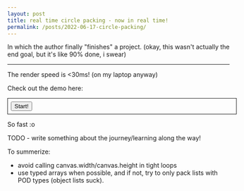```yaml
---
layout: post
title: real time circle packing - now in real time!
permalink: /posts/2022-06-17-circle-packing/
---
```


In which the author finally "finishes" a project. (okay, this wasn't actually
the end goal, but it's like 90% done, i swear)

---

<link rel="stylesheet" href="{{ '/static/pi_digits/style.css' | relative_url }}">
<style>
canvas {
width: 100%;
}
</style>
<script src="{{ '/static/circle_packing/post.js' | relative_url }}" type="text/javascript"></script>
<script src="https://aneeshdurg.me/webgl-common/common.js"></script>
<script src="{{ '/static/circle_packing/common.js' | relative_url }}" type="text/javascript"></script>
<script>
const img_path = "{{ '/static/circle_packing/image.jpeg' | relative_url }}";
const shader_path = "{{ '/static/circle_packing/ver7/compute.frag.c' | relative_url }}";
</script>
<script src="{{ '/static/circle_packing/ver7/script.js' | relative_url }}" type="text/javascript"></script>

The render speed is <30ms! (on my laptop anyway)

Check out the demo here:

<div id="container" style="width: 100%; border: solid 1px; padding: 0.5em;">
<button id="start">Start!</button>
<code id="stats"></code>
<br>
</div>
<script>
document.addEventListener("DOMContentLoaded", async function() {
await loadTwgl();
const btn = document.getElementById("start");
btn.onclick = async () => {
const start = performance.now();
const container = document.getElementById("container");
for (let elem of container.getElementsByTagName("canvas")) {
elem.remove();
}
ver7_main(document.getElementById("container"), img_path, shader_path);
};
});
</script>

So fast :o

TODO - write something about the journey/learning along the way!

To summerize:
 - avoid calling canvas.width/canvas.height in tight loops
 - use typed arrays when possible, and if not, try to only pack lists with POD
   types (object lists suck).

